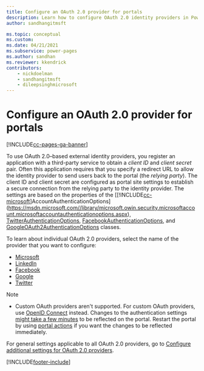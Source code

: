 ```yaml
---
title: Configure an OAuth 2.0 provider for portals
description: Learn how to configure OAuth 2.0 identity providers in Power Apps portals - such as Microsoft, LinkedIn, Facebook, Google, and Twitter.
author: sandhangitmsft

ms.topic: conceptual
ms.custom: 
ms.date: 04/21/2021
ms.subservice: power-pages
ms.author: sandhan
ms.reviewer: kkendrick
contributors:
    - nickdoelman
    - sandhangitmsft
    - dileepsinghmicrosoft
---
```


# Configure an OAuth 2.0 provider for portals


[!INCLUDE[cc-pages-ga-banner](../../../includes/cc-pages-ga-banner.md)]

To use OAuth 2.0&ndash;based external identity providers, you register an application with a third-party service to obtain a *client ID* and *client secret* pair. Often this application requires that you specify a redirect URL to allow the identity provider to send users back to the portal (the *relying party*). The client ID and client secret are configured as portal site settings to establish a secure connection from the relying party to the identity provider. The settings are based on the properties of the [[!INCLUDE[cc-microsoft](../../../includes/cc-microsoft.md)]AccountAuthenticationOptions](https://msdn.microsoft.com//library/microsoft.owin.security.microsoftaccount.microsoftaccountauthenticationoptions.aspx), [TwitterAuthenticationOptions](/previous-versions/aspnet/dn450335(v=vs.113)), [FacebookAuthenticationOptions](/previous-versions/aspnet/dn253793(v=vs.113)), and [GoogleOAuth2AuthenticationOptions](/previous-versions/aspnet/dn800251(v=vs.113)) classes.  

To learn about individual OAuth 2.0 providers, select the name of the provider that you want to configure:

- [Microsoft](configure-oauth2-microsoft.md)
- [LinkedIn](configure-oauth2-linkedin.md)
- [Facebook](configure-oauth2-facebook.md)
- [Google](configure-oauth2-google.md)
- [Twitter](configure-oauth2-twitter.md)

> [!NOTE]
> - Custom OAuth providers aren't supported. For custom OAuth providers, use [OpenID Connect](configure-openid-provider.md) instead.
> Changes to the authentication settings [might take a few minutes](../admin/clear-server-side-cache.md#caching-changes-for-portals-with-version-926x-or-later) to be reflected on the portal. Restart the portal by using [portal actions](../admin/admin-overview.md) if you want the changes to be reflected immediately.

For general settings applicable to all OAuth 2.0 providers, go to [Configure additional settings for OAuth 2.0 providers](configure-oauth2-settings.md).


[!INCLUDE[footer-include](../../../includes/footer-banner.md)]

